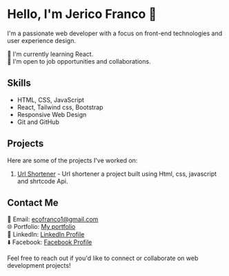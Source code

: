 # Hello, I'm Jerico Franco 👋

I'm a passionate web developer with a focus on front-end technologies and user experience design.

🌱 I'm currently learning React.<br/>
💼 I'm open to job opportunities and collaborations.

## Skills

- HTML, CSS, JavaScript
- React, Tailwind css, Bootstrap
- Responsive Web Design
- Git and GitHub

## Projects

Here are some of the projects I've worked on:

1. [Url Shortener](https://cout05.github.io/url-shortener/) - Url shortener a project built using Html, css, javascript and shrtcode Api.

## Contact Me

📧 Email: ecofranco1@gmail.com <br/>
🌐 Portfolio: [My portfolio](https://francojerico.netlify.app/) <br/>
📱 LinkedIn: [LinkedIn Profile](https://www.linkedin.com/in/jerico-franco-37b75627b/) <br/>
⬇️ Facebook: [Facebook Profile](https://www.facebook.com/jericofranco15/) <br/>

Feel free to reach out if you'd like to connect or collaborate on web development projects!

<!-- Feel free to add more sections as needed and customize the content to match your profile. -->

